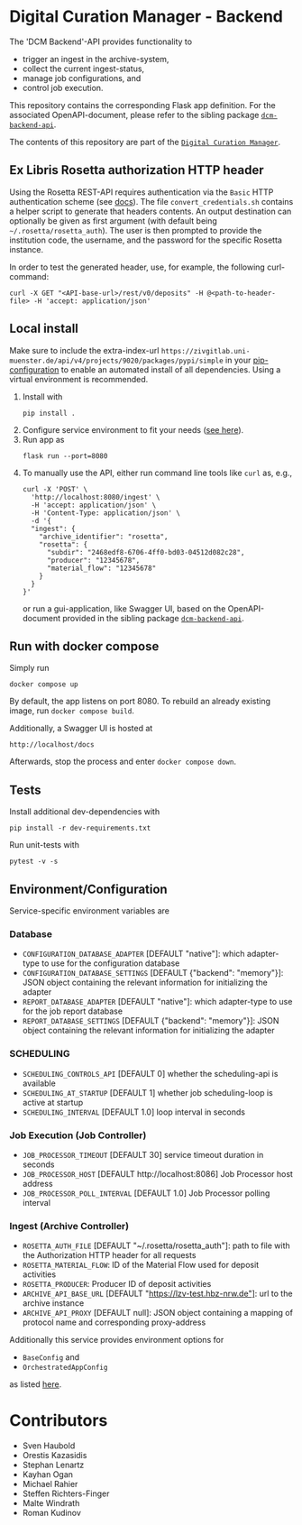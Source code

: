 # Digital Curation Manager - Backend

The 'DCM Backend'-API provides functionality to
* trigger an ingest in the archive-system,
* collect the current ingest-status,
* manage job configurations, and
* control job execution.

This repository contains the corresponding Flask app definition.
For the associated OpenAPI-document, please refer to the sibling package [`dcm-backend-api`](https://github.com/lzv-nrw/dcm-backend-api).

The contents of this repository are part of the [`Digital Curation Manager`](https://github.com/lzv-nrw/digital-curation-manager).

## Ex Libris Rosetta authorization HTTP header

Using the Rosetta REST-API requires authentication via the `Basic` HTTP authentication scheme (see [docs](https://developers.exlibrisgroup.com/rosetta/apis/rest-apis/)).
The file `convert_credentials.sh` contains a helper script to generate that headers contents.
An output destination can optionally be given as first argument (with default being `~/.rosetta/rosetta_auth`).
The user is then prompted to provide the institution code, the username, and the password for the specific Rosetta instance.

In order to test the generated header, use, for example, the following curl-command:
```
curl -X GET "<API-base-url>/rest/v0/deposits" -H @<path-to-header-file> -H 'accept: application/json'
```

## Local install
Make sure to include the extra-index-url `https://zivgitlab.uni-muenster.de/api/v4/projects/9020/packages/pypi/simple` in your [pip-configuration](https://pip.pypa.io/en/stable/cli/pip_install/#finding-packages) to enable an automated install of all dependencies.
Using a virtual environment is recommended.

1. Install with
   ```
   pip install .
   ```
1. Configure service environment to fit your needs ([see here](#environmentconfiguration)).
1. Run app as
   ```
   flask run --port=8080
   ```
1. To manually use the API, either run command line tools like `curl` as, e.g.,
   ```
   curl -X 'POST' \
     'http://localhost:8080/ingest' \
     -H 'accept: application/json' \
     -H 'Content-Type: application/json' \
     -d '{
     "ingest": {
       "archive_identifier": "rosetta",
       "rosetta": {
         "subdir": "2468edf8-6706-4ff0-bd03-04512d082c28",
         "producer": "12345678",
         "material_flow": "12345678"
       }
     }
   }'
   ```
   or run a gui-application, like Swagger UI, based on the OpenAPI-document provided in the sibling package [`dcm-backend-api`](https://github.com/lzv-nrw/dcm-backend-api).

## Run with docker compose
Simply run
```
docker compose up
```
By default, the app listens on port 8080.
To rebuild an already existing image, run `docker compose build`.

Additionally, a Swagger UI is hosted at
```
http://localhost/docs
```

Afterwards, stop the process and enter `docker compose down`.

## Tests
Install additional dev-dependencies with
```
pip install -r dev-requirements.txt
```
Run unit-tests with
```
pytest -v -s
```

## Environment/Configuration
Service-specific environment variables are

### Database
* `CONFIGURATION_DATABASE_ADAPTER` [DEFAULT "native"]: which adapter-type to use for the configuration database
* `CONFIGURATION_DATABASE_SETTINGS` [DEFAULT {"backend": "memory"}]: JSON object containing the relevant information for initializing the adapter
* `REPORT_DATABASE_ADAPTER` [DEFAULT "native"]: which adapter-type to use for the job report database
* `REPORT_DATABASE_SETTINGS` [DEFAULT {"backend": "memory"}]: JSON object containing the relevant information for initializing the adapter

### SCHEDULING
* `SCHEDULING_CONTROLS_API` [DEFAULT 0] whether the scheduling-api is available
* `SCHEDULING_AT_STARTUP` [DEFAULT 1] whether job scheduling-loop is active at startup
* `SCHEDULING_INTERVAL` [DEFAULT 1.0] loop interval in seconds

### Job Execution (Job Controller)
* `JOB_PROCESSOR_TIMEOUT` [DEFAULT 30] service timeout duration in seconds
* `JOB_PROCESSOR_HOST` [DEFAULT http://localhost:8086] Job Processor host address
* `JOB_PROCESSOR_POLL_INTERVAL` [DEFAULT 1.0] Job Processor polling interval

### Ingest (Archive Controller)
* `ROSETTA_AUTH_FILE` [DEFAULT "~/.rosetta/rosetta_auth"]: path to file with the Authorization HTTP header for all requests
* `ROSETTA_MATERIAL_FLOW`: ID of the Material Flow used for deposit activities
* `ROSETTA_PRODUCER`: Producer ID of deposit activities
* `ARCHIVE_API_BASE_URL` [DEFAULT "https://lzv-test.hbz-nrw.de"]: url to the archive instance
* `ARCHIVE_API_PROXY` [DEFAULT null]: JSON object containing a mapping of protocol name and corresponding proxy-address

Additionally this service provides environment options for
* `BaseConfig` and
* `OrchestratedAppConfig`

as listed [here](https://github.com/lzv-nrw/dcm-common#app-configuration).

# Contributors
* Sven Haubold
* Orestis Kazasidis
* Stephan Lenartz
* Kayhan Ogan
* Michael Rahier
* Steffen Richters-Finger
* Malte Windrath
* Roman Kudinov